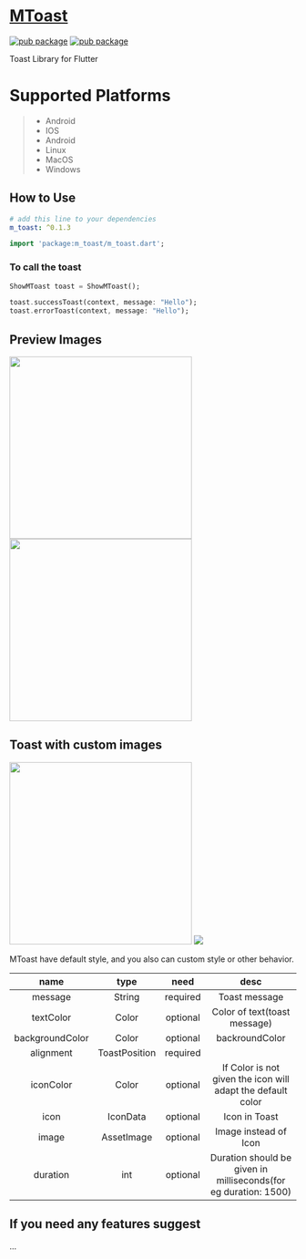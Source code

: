 # [MToast](https://pub.dev/packages/m_toast)

[![pub package](https://img.shields.io/pub/likes/m_toast)](https://pub.dev/packages/m-toast)
[![pub package](https://img.shields.io/pub/points/m_toast?style=plastic)](https://pub.dev/packages/m-toast)

Toast Library for Flutter


# Supported Platforms
>
> - Android
> - IOS
> - Android
> - Linux
> - MacOS
> - Windows

## How to Use

```yaml
# add this line to your dependencies
m_toast: ^0.1.3
```

```dart
import 'package:m_toast/m_toast.dart';
```

### To call the toast

```dart
ShowMToast toast = ShowMToast();

toast.successToast(context, message: "Hello");
toast.errorToast(context, message: "Hello");
```

## Preview Images

<img src="https://raw.githubusercontent.com/abdulmanafpfassal/image/master/Screenshot_20220915_140721.png" width="320px" />
<img src="https://raw.githubusercontent.com/abdulmanafpfassal/image/master/Screenshot_20220915_140744.png" width="320px" />

## Toast with custom images

<img src="https://raw.githubusercontent.com/abdulmanafpfassal/image/7935e29fd63772719f0822cb3d6ed89fed356361/Screenshot_20220917_202821.png" width="320px" />
<img src="https://raw.githubusercontent.com/abdulmanafpfassal/image/master/Screenshot_20220917_202303.png" />

MToast have default style, and you also can custom style or other behavior.

|         name         |          type           |   need   |                             desc                              |
| :------------------: | :---------------------: | :------: | :-----------------------------------------------------------: |
|       message        |        String           | required |                     Toast message                             |
|      textColor       |        Color            | optional |              Color of text(toast message)                     |
|   backgroundColor    |          Color          | optional |                        backroundColor                         |
|       alignment      |      ToastPosition      | required |                                                               |
|      iconColor       |          Color          | optional | If Color is not given the icon will adapt the default color   |
|        icon          |        IconData         | optional |                   Icon in Toast                               |
|        image         |      AssetImage         | optional |                   Image instead of Icon                       |
|       duration       |         int             | optional |Duration should be given in milliseconds(for eg duration: 1500)|

## If you need any features suggest

...

